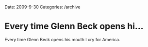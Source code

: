 Date: 2009-9-30
Categories: /archive

# Every time Glenn Beck opens hi...

Every time Glenn Beck opens his mouth I cry for America.
